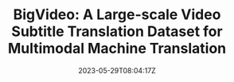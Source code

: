 ---
title: "BigVideo: A Large-scale Video Subtitle Translation Dataset for Multimodal Machine Translation"
authors:
- Liyan Kang
- Luyang Huang
- Ningxin Peng
- Peihao Zhu
- Zewei Sun
- Shanbo Cheng
- Mingxuan Wang
- Degen Huang
- Jinsong Su
author_notes:
- "共同一作"
- "共同一作"
- 
- 
- 
- 
- 
- 
- "通讯作者"
date: "2023-05-29T08:04:17Z"
publishDate: "2025-05-29T08:04:17Z"
publication_types: [2）多模态机器翻译]
publication: "**In Proc. of ACL 2023 Findings.**"
---